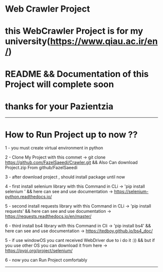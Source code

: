 #  Web Crawler Project 



# this  WebCrawler Project is for my university(https://www.qiau.ac.ir/en/)




#  README && Documentation of this Project will complete soon 



# thanks for your Pazientzia 


-------------------------------------------------------------------------------------

# How to Run Project up to now ??


1 - you must create virtual environment in python 


2 - Clone My Project with this commet -> git clone https://github.com/FazelSaeedi/Crawler.git
      &&
       Also Can download Project.zip From github/FazelSaeedi  


3 - after download project , should install package until now 




4 - first install selenium library  with this Command in CLi -> 'pip install selenium '
          && here can see and use documentation -> https://selenium-python.readthedocs.io/




5 - second install requests library with this Command in CLi -> 'pip install requests'
          && here can see and use documentation -> https://requests.readthedocs.io/en/master/
          



6 - third install bs4 library with this Command in Cli -> 'pip install bs4' 
          && here can see and use documentation -> https://tedboy.github.io/bs4_doc/
    
    
    
5 - if use windowOS you cant received WebDriver due to i do it :)) 
          && but if you use other OS you can download it from here -> https://pypi.org/project/selenium/
          


6 - now you can Run Project comfortably

       
-------------------------------------------------------------------------------------
